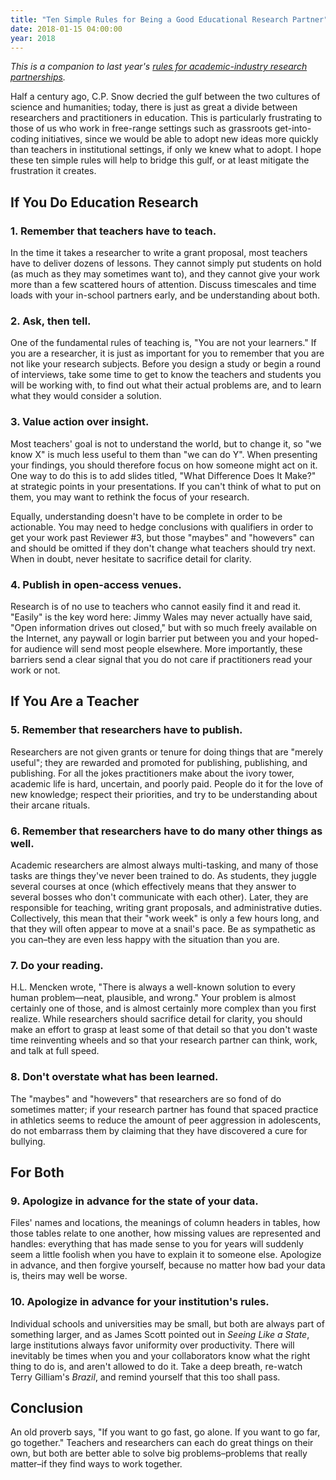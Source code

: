```yaml
---
title: "Ten Simple Rules for Being a Good Educational Research Partner"
date: 2018-01-15 04:00:00
year: 2018
---
```

<p>
  <em>
    This is a companion to last year's
    <a href="{{'/2017/06/19/ten-rules-research-partner/' | relative_url}}">rules
    for academic-industry research partnerships</a>.
  </em>
</p>

<p>
  Half a century ago, C.P. Snow decried the gulf between the two
  cultures of science and humanities; today, there is just as great a
  divide between researchers and practitioners in education.  This is
  particularly frustrating to those of us who work in free-range
  settings such as grassroots get-into-coding initiatives, since we
  would be able to adopt new ideas more quickly than teachers in
  institutional settings, if only we knew what to adopt.  I hope these
  ten simple rules will help to bridge this gulf, or at least mitigate
  the frustration it creates.
</p>

<h2>If You Do Education Research</h2>

<h3>1. Remember that teachers have to teach.</h3>

<p>
  In the time it takes a researcher to write a grant proposal, most
  teachers have to deliver dozens of lessons.  They cannot simply put
  students on hold (as much as they may sometimes want to), and they
  cannot give your work more than a few scattered hours of attention.
  Discuss timescales and time loads with your in-school partners
  early, and be understanding about both.
</p>

<h3>2. Ask, then tell.</h3>

<p>
  One of the fundamental rules of teaching is, "You are not your
  learners."  If you are a researcher, it is just as important for you
  to remember that you are not like your research subjects.  Before
  you design a study or begin a round of interviews, take some time to
  get to know the teachers and students you will be working with, to
  find out what their actual problems are, and to learn what they
  would consider a solution.
</p>

<h3>3. Value action over insight.</h3>

<p>
  Most teachers' goal is not to understand the world, but to change
  it, so "we know X" is much less useful to them than "we can do Y".
  When presenting your findings, you should therefore focus on how
  someone might act on it.  One way to do this is to add slides
  titled, "What Difference Does It Make?"  at strategic points in your
  presentations.  If you can't think of what to put on them, you may
  want to rethink the focus of your research.
</p>

<p>
  Equally, understanding doesn't have to be complete in order to be
  actionable.  You may need to hedge conclusions with qualifiers in
  order to get your work past Reviewer #3, but those "maybes" and
  "howevers" can and should be omitted if they don't change what
  teachers should try next.  When in doubt, never hesitate to
  sacrifice detail for clarity.
</p>

<h3>4. Publish in open-access venues.</h3>

<p>
  Research is of no use to teachers who cannot easily find it and read
  it.  "Easily" is the key word here: Jimmy Wales may never actually
  have said, "Open information drives out closed," but with so much
  freely available on the Internet, any paywall or login barrier put
  between you and your hoped-for audience will send most people
  elsewhere.  More importantly, these barriers send a clear signal
  that you do not care if practitioners read your work or not.
</p>

<h2>If You Are a Teacher</h2>

<h3>5. Remember that researchers have to publish.</h3>

<p>
  Researchers are not given grants or tenure for doing things that are
  "merely useful"; they are rewarded and promoted for publishing,
  publishing, and publishing.  For all the jokes practitioners make
  about the ivory tower, academic life is hard, uncertain, and poorly
  paid.  People do it for the love of new knowledge; respect their
  priorities, and try to be understanding about their arcane rituals.
</p>

<h3>6. Remember that researchers have to do many other things as well.</h3>

<p>
  Academic researchers are almost always multi-tasking, and many of
  those tasks are things they've never been trained to do.  As
  students, they juggle several courses at once (which effectively
  means that they answer to several bosses who don't communicate with
  each other).  Later, they are responsible for teaching, writing
  grant proposals, and administrative duties.  Collectively, this mean
  that their "work week" is only a few hours long, and that they will
  often appear to move at a snail's pace.  Be as sympathetic as you
  can–they are even less happy with the situation than you are.
</p>

<h3>7. Do your reading.</h3>

<p>
  H.L. Mencken wrote, "There is always a well-known solution to every
  human problem—neat, plausible, and wrong."  Your problem is almost
  certainly one of those, and is almost certainly more complex than
  you first realize.  While researchers should sacrifice detail for
  clarity, you should make an effort to grasp at least some of that
  detail so that you don't waste time reinventing wheels and so that
  your research partner can think, work, and talk at full speed.
</p>

<h3>8. Don't overstate what has been learned.</h3>

<p>
  The "maybes" and "howevers" that researchers are so fond of do
  sometimes matter; if your research partner has found that spaced
  practice in athletics seems to reduce the amount of peer aggression
  in adolescents, do not embarrass them by claiming that they have
  discovered a cure for bullying.
</p>

<h2>For Both</h2>

<h3>9. Apologize in advance for the state of your data.</h3>

<p>
  Files' names and locations, the meanings of column headers in
  tables, how those tables relate to one another, how missing values
  are represented and handles: everything that has made sense to you
  for years will suddenly seem a little foolish when you have to
  explain it to someone else.  Apologize in advance, and then forgive
  yourself, because no matter how bad your data is, theirs may well be
  worse.
</p>

<h3>10. Apologize in advance for your institution's rules.</h3>

<p>
  Individual schools and universities may be small, but both are
  always part of something larger, and as James Scott pointed out
  in <em>Seeing Like a State</em>, large institutions always favor
  uniformity over productivity.  There will inevitably be times when
  you and your collaborators know what the right thing to do is, and
  aren't allowed to do it.  Take a deep breath, re-watch Terry
  Gilliam's <em>Brazil</em>, and remind yourself that this too shall
  pass.
</p>

<h2>Conclusion</h2>

<p>
  An old proverb says, "If you want to go fast, go alone.  If you want
  to go far, go together."  Teachers and researchers can each do great
  things on their own, but both are better able to solve big
  problems–problems that really matter–if they find ways to work
  together.
</p>
